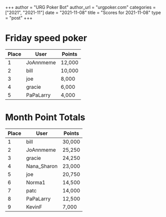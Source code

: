 +++
author = "URG Poker Bot"
author_url = "urgpoker.com"
categories = ["2021", "2021-11"]
date = "2021-11-08"
title = "Scores for 2021-11-08"
type = "post"
+++
# Friday speed poker

| Place | User | Points |
|-------|------|--------|
| 1 | JoAnnmeme | 12,000 |
| 2 | bill | 10,000 |
| 3 | joe | 8,000 |
| 4 | gracie | 6,000 |
| 5 | PaPaLarry | 4,000 |

# Month Point Totals

| Place | User | Points |
|-------|------|--------|
| 1 | bill | 30,000 |
| 2 | JoAnnmeme | 25,250 |
| 3 | gracie | 24,250 |
| 4 | Nana_Sharon | 23,000 |
| 5 | joe | 20,750 |
| 6 | Norma1 | 14,500 |
| 7 | patc | 14,000 |
| 8 | PaPaLarry | 12,500 |
| 9 | KevinF | 7,000 |
